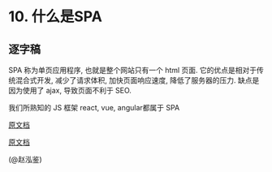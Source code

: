 # 10. 什么是SPA

## 逐字稿

SPA 称为单页应用程序, 也就是整个网站只有一个 html 页面. 它的优点是相对于传统混合式开发, 减少了请求体积, 加快页面响应速度, 降低了服务器的压力. 缺点是因为使用了 ajax, 导致页面不利于 SEO.

我们所熟知的 JS 框架 react, vue, angular都属于 SPA

[原文档](https://www.yuque.com/silence1224/zvw0fi/kcado0#4519c69e)

[原文档](http://fanyouf.gitee.io/interview/vue/14.html)

(@赵泓鉴)
